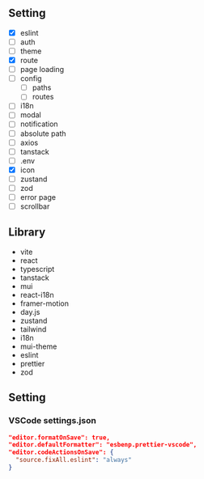 ## Setting

- [x] eslint
- [ ] auth
- [ ] theme
- [x] route
- [ ] page loading
- [ ] config
  - [ ] paths
  - [ ] routes
- [ ] i18n
- [ ] modal
- [ ] notification
- [ ] absolute path
- [ ] axios
- [ ] tanstack
- [ ] .env
- [x] icon
- [ ] zustand
- [ ] zod
- [ ] error page
- [ ] scrollbar

## Library

- vite
- react
- typescript
- tanstack
- mui
- react-i18n
- framer-motion
- day.js
- zustand
- tailwind
- i18n
- mui-theme
- eslint
- prettier
- zod

## Setting

### VSCode settings.json

```json
"editor.formatOnSave": true,
"editor.defaultFormatter": "esbenp.prettier-vscode",
"editor.codeActionsOnSave": {
  "source.fixAll.eslint": "always"
}
```
